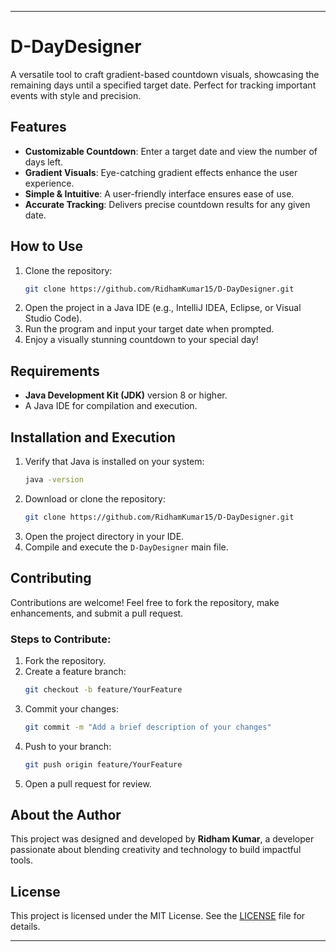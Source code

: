 
---

# D-DayDesigner

A versatile tool to craft gradient-based countdown visuals, showcasing the remaining days until a specified target date. Perfect for tracking important events with style and precision.

## Features

- **Customizable Countdown**: Enter a target date and view the number of days left.  
- **Gradient Visuals**: Eye-catching gradient effects enhance the user experience.  
- **Simple & Intuitive**: A user-friendly interface ensures ease of use.  
- **Accurate Tracking**: Delivers precise countdown results for any given date.  

## How to Use

1. Clone the repository:  
   ```bash
   git clone https://github.com/RidhamKumar15/D-DayDesigner.git
   ```
2. Open the project in a Java IDE (e.g., IntelliJ IDEA, Eclipse, or Visual Studio Code).  
3. Run the program and input your target date when prompted.  
4. Enjoy a visually stunning countdown to your special day!  

## Requirements

- **Java Development Kit (JDK)** version 8 or higher.  
- A Java IDE for compilation and execution.  

## Installation and Execution

1. Verify that Java is installed on your system:  
   ```bash
   java -version
   ```
2. Download or clone the repository:  
   ```bash
   git clone https://github.com/RidhamKumar15/D-DayDesigner.git
   ```
3. Open the project directory in your IDE.  
4. Compile and execute the `D-DayDesigner` main file.  

## Contributing

Contributions are welcome! Feel free to fork the repository, make enhancements, and submit a pull request.  

### Steps to Contribute:  
1. Fork the repository.  
2. Create a feature branch:  
   ```bash
   git checkout -b feature/YourFeature
   ```
3. Commit your changes:  
   ```bash
   git commit -m "Add a brief description of your changes"
   ```
4. Push to your branch:  
   ```bash
   git push origin feature/YourFeature
   ```
5. Open a pull request for review.  

## About the Author

This project was designed and developed by **Ridham Kumar**, a developer passionate about blending creativity and technology to build impactful tools.

## License

This project is licensed under the MIT License. See the [LICENSE](LICENSE) file for details.

---
